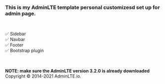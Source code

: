 ### This is my AdminLTE template personal customizesd set up for admin page.
<br>

✅ Sidebar <br>
✅ Navbar <br>
✅ Footer <br>
✅ Bootstrap plugin

<br><br>
__NOTE: make sure the AdminLTE version 3.2.0 is already downloaded__ <br>
Copyright © 2014-2021 AdminLTE.io.
